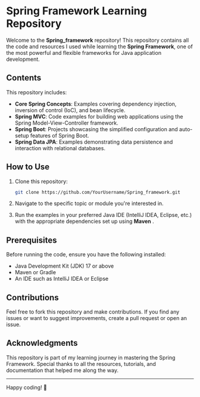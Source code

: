 # Spring Framework Learning Repository  

Welcome to the **Spring_framework** repository! This repository contains all the code and resources I used while learning the **Spring Framework**, one of the most powerful and flexible frameworks for Java application development.  

## Contents  

This repository includes:  
- **Core Spring Concepts**: Examples covering dependency injection, inversion of control (IoC), and bean lifecycle.  
- **Spring MVC**: Code examples for building web applications using the Spring Model-View-Controller framework.  
- **Spring Boot**: Projects showcasing the simplified configuration and auto-setup features of Spring Boot.  
- **Spring Data JPA**: Examples demonstrating data persistence and interaction with relational databases.  

## How to Use  

1. Clone this repository:  
   ```bash
   git clone https://github.com/YourUsername/Spring_framework.git
   ```  

2. Navigate to the specific topic or module you're interested in.  

3. Run the examples in your preferred Java IDE (IntelliJ IDEA, Eclipse, etc.) with the appropriate dependencies set up using **Maven** .  

## Prerequisites  

Before running the code, ensure you have the following installed:  
- Java Development Kit (JDK) 17 or above  
- Maven or Gradle  
- An IDE such as IntelliJ IDEA or Eclipse  

## Contributions  

Feel free to fork this repository and make contributions. If you find any issues or want to suggest improvements, create a pull request or open an issue.  

## Acknowledgments  

This repository is part of my learning journey in mastering the Spring Framework. Special thanks to all the resources, tutorials, and documentation that helped me along the way.  

---

Happy coding! 🚀  
